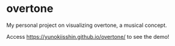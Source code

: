 # overtone
My personal project on visualizing overtone, a musical concept.

Access https://yunokiisshin.github.io/overtone/ to see the demo!
